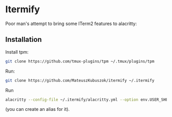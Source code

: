 # Itermify

Poor man's attempt to bring some ITerm2 features to alacritty:

## Installation

Install tpm:

```sh
git clone https://github.com/tmux-plugins/tpm ~/.tmux/plugins/tpm
```

Run:
```sh
git clone https://github.com/MateuszKubuszok/itermify ~/.itermify
```

Run

```sh
alacritty --config-file ~/.itermify/alacritty.yml --option env.USER_SHELL=$SHEL
```
(you can create an alias for it).

